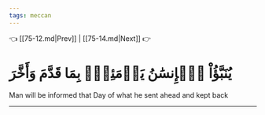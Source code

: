 ```yaml
---
tags: meccan
---
```


👈 [[75-12.md|Prev]] | [[75-14.md|Next]] 👉

# يُنَبَّؤُاْ ٱلۡإِنسَٰنُ يَوۡمَئِذِۭ بِمَا قَدَّمَ وَأَخَّرَ

Man will be informed that Day of what he sent ahead and kept back

---

